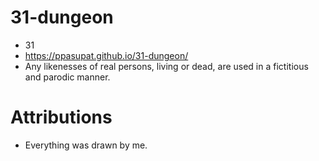 # 31-dungeon

* 31
* <https://ppasupat.github.io/31-dungeon/>
* Any likenesses of real persons, living or dead, are used in a fictitious and parodic manner.

# Attributions

* Everything was drawn by me.
